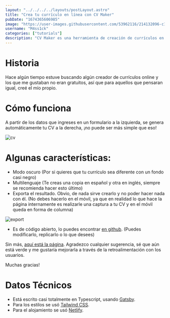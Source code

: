 ```yaml
---
layout: "../../../../layouts/postLayout.astro"    
title: "Crea tu currículo en línea con CV Maker"
pubDate: "1674365606985"
image: "https://user-images.githubusercontent.com/53962116/214132096-c13eaf10-7355-4091-842a-72050a870468.png"
username: "M4ss1ck"
categories: ["tutorials"]
description: "CV Maker es una herramienta de creación de currículos en línea que te permite crear tu currículo de forma fácil y rápida. Completamente gratuito y respetando tu privacidad."
---
```


# Historia

Hace algún tiempo estuve buscando algún creador de currículos online y los que me gustaban no eran gratuitos, así que para aquellos que pensaran igual, creé el mío propio.

# Cómo funciona

A partir de los datos que ingreses en un formulario a la izquierda, se genera automáticamente tu CV a la derecha, ¡no puede ser más simple que eso!

![cv](https://user-images.githubusercontent.com/53962116/214132115-5da8626c-a670-4e92-b402-e7d0dc291151.png)


# Algunas características:

- Modo oscuro (Por si quieres que tu currículo sea diferente con un fondo casi negro)
- Multilenguaje (Te creas una copia en español y otra en inglés, siempre se recomienda hacer esto último)
- Exporta el resultado. Obvio, de nada sirve crearlo y no poder hacer nada con él. (No debes hacerlo en el móvil, ya que en realidad lo que hace la página internamente es realizarle una captura a tu CV y en el móvil queda en forma de columna)

![export](https://user-images.githubusercontent.com/53962116/214132133-1b12428c-4120-4bce-8639-1b7ba420112a.png)

- Es de código abierto, lo puedes encontrar [en github](https://github.com/M4ss1ck/gatsby-cv-maker). (Puedes modificarlo, replicarlo o lo que desees)

Sin más, [aquí está la página](https://cool-cv-maker.netlify.app/). Agradezco cualquier sugerencia, sé que aún está verde y me gustaría mejorarla a través de la retroalimentación con los usuarios.

Muchas gracias!

# Datos Técnicos

- Está escrito casi totalmente en Typescript, usando [Gatsby](https://www.gatsbyjs.org/).
- Para los estilos se usó [Tailwind CSS](https://tailwindcss.com/).
- Para el alojamiento se usó [Netlify](https://www.netlify.com/).

